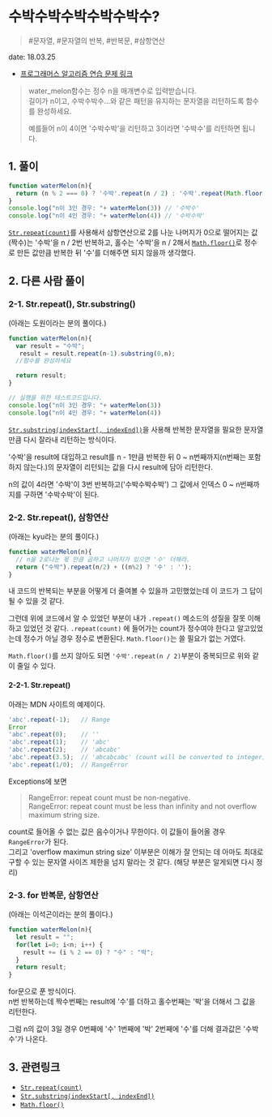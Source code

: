 # 수박수박수박수박수박수? 

> #문자열, #문자열의 반복, #반복문, #삼항연산

date: 18.03.25

* [프로그래머스 알고리즘 연습 문제 링크](https://programmers.co.kr/learn/challenge_codes/107)

> water_melon함수는 정수 n을 매개변수로 입력받습니다.  
> 길이가 n이고, 수박수박수...와 같은 패턴을 유지하는 문자열을 리턴하도록 함수를 완성하세요.  
> 
> 예를들어 n이 4이면 '수박수박'을 리턴하고 3이라면 '수박수'를 리턴하면 됩니다.

## 1. 풀이

```javascript
function waterMelon(n){
  return (n % 2 === 0) ? '수박'.repeat(n / 2) : '수박'.repeat(Math.floor(n / 2)) + '수';
}
console.log("n이 3인 경우: "+ waterMelon(3)) // '수박수'
console.log("n이 4인 경우: "+ waterMelon(4)) // '수박수박'
```
[`Str.repeat(count)`](https://developer.mozilla.org/en-US/docs/Web/JavaScript/Reference/Global_Objects/String/repeat)를 사용해서 삼항연산으로 2를 나눈 나머지가 0으로 떨어지는 값(짝수)는 '수박'을 n / 2번 반복하고, 홀수는 '수박'을 n / 2해서 [`Math.floor()`](https://developer.mozilla.org/ko/docs/Web/JavaScript/Reference/Global_Objects/Math/floor)로 정수로 만든 값만큼 반복한 뒤 '수'를 더해주면 되지 않을까 생각했다. 

## 2. 다른 사람 풀이

### 2-1. Str.repeat(), Str.substring()

(아래는 도원이라는 분의 풀이다.)
```javascript
function waterMelon(n){
  var result = "수박";
   result = result.repeat(n-1).substring(0,n);
  //함수를 완성하세요

  return result;
}

// 실행을 위한 테스트코드입니다.
console.log("n이 3인 경우: "+ waterMelon(3))
console.log("n이 4인 경우: "+ waterMelon(4))
```
[`Str.substring(indexStart[, indexEnd])`](https://developer.mozilla.org/en-US/docs/Web/JavaScript/Reference/Global_Objects/String/substring)을 사용해 반복한 문자열을 필요한 문자열만큼 다시 잘라내 리턴하는 방식이다.

'수박'을 result에 대입하고 result를 n - 1만큼 반복한 뒤 0 ~ n번째까지(n번째는 포함하지 않는다.)의 문자열이 리턴되는 값을 다시 result에 담아 리턴한다.

n의 값이 4라면 '수박'이 3번 반복하고('수박수박수박') 그 값에서 인덱스 0 ~ n번째까지를 구하면 '수박수박'이 된다.  

### 2-2. Str.repeat(), 삼항연산

(아래는 kyu라는 분의 풀이다.)
```javascript
function waterMelon(n){
  // n을 2로나눈 몫 만큼 곱하고 나머지가 있으면 '수' 더해라.
  return ("수박").repeat(n/2) + ((n%2) ? '수' : '');
}
```

내 코드의 반복되는 부분을 어떻게 더 줄여볼 수 있을까 고민했었는데 이 코드가 그 답이 될 수 있을 것 같다.

그런데 위에 코드에서 알 수 있었던 부분이 내가 `.repeat()` 메소드의 성질을 잘못 이해하고 있었던 것 같다. `.repeat(count)` 에 들어가는 count가 정수여야 한다고 알고있었는데 정수가 아닐 경우 정수로 변환된다. `Math.floor()`는 쓸 필요가 없는 거였다. 

`Math.floor()`를 쓰지 않아도 되면 `'수박'.repeat(n / 2)`부분이 중복되므로 위와 같이 줄일 수 있다.

#### 2-2-1. Str.repeat()

아래는 MDN 사이트의 예제이다.
```javascript
'abc'.repeat(-1);   // Range
Error
'abc'.repeat(0);    // ''
'abc'.repeat(1);    // 'abc'
'abc'.repeat(2);    // 'abcabc'
'abc'.repeat(3.5);  // 'abcabcabc' (count will be converted to integer)
'abc'.repeat(1/0);  // RangeError
```
Exceptions에 보면 
> RangeError: repeat count must be non-negative.  
> RangeError: repeat count must be less than infinity and not overflow maximum string size.

count로 들어올 수 없는 값은 음수이거나 무한이다. 이 값들이 들어올 경우 `RangeError`가 된다.  
그리고 'overflow maximun string size' 이부분은 이해가 잘 안되는 데 아마도 최대로 구할 수 있는 문자열 사이즈 제한을 넘지 말라는 것 같다. (해당 부분은 알게되면 다시 정리)

### 2-3. for 반복문, 삼항연산

(아래는 이석곤이라는 분의 풀이다.)
```javascript
function waterMelon(n){
  let result = "";
  for(let i=0; i<n; i++) {
    result += (i % 2 == 0) ? "수" : "박";
  }
  return result;
}
```
for문으로 푼 방식이다.  
n번 반복하는데 짝수번째는 result에 '수'를 더하고 홀수번째는 '박'을 더해서 그 값을 리턴한다. 

그럼 n의 값이 3일 경우 0번째에 '수' 1번째에 '박' 2번째에 '수'를 더해 결과값은 '수박수'가 나온다.

## 3. 관련링크

+ [`Str.repeat(count)`](https://developer.mozilla.org/en-US/docs/Web/JavaScript/Reference/Global_Objects/String/repeat)
+ [`Str.substring(indexStart[, indexEnd])`](https://developer.mozilla.org/en-US/docs/Web/JavaScript/Reference/Global_Objects/String/substring)
+ [`Math.floor()`](https://developer.mozilla.org/ko/docs/Web/JavaScript/Reference/Global_Objects/Math/floor)
